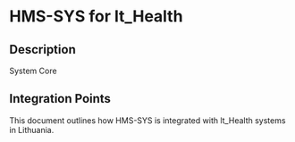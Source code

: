 # HMS-SYS for lt_Health

## Description

System Core

## Integration Points

This document outlines how HMS-SYS is integrated with lt_Health systems in Lithuania.
